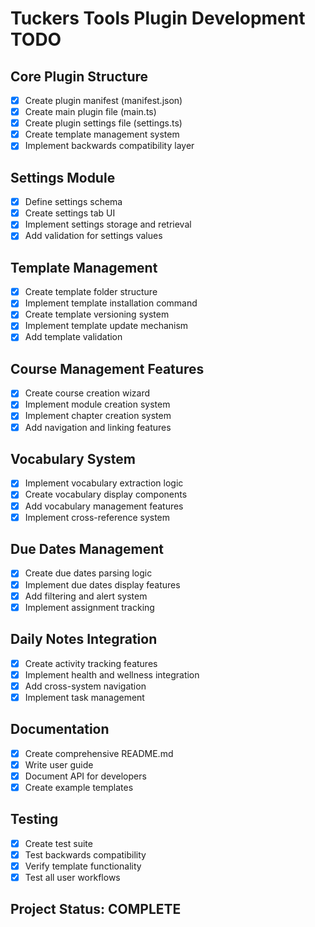 # Tuckers Tools Plugin Development TODO

## Core Plugin Structure
- [x] Create plugin manifest (manifest.json)
- [x] Create main plugin file (main.ts)
- [x] Create plugin settings file (settings.ts)
- [x] Create template management system
- [x] Implement backwards compatibility layer

## Settings Module
- [x] Define settings schema
- [x] Create settings tab UI
- [x] Implement settings storage and retrieval
- [x] Add validation for settings values

## Template Management
- [x] Create template folder structure
- [x] Implement template installation command
- [x] Create template versioning system
- [x] Implement template update mechanism
- [x] Add template validation

## Course Management Features
- [x] Create course creation wizard
- [x] Implement module creation system
- [x] Implement chapter creation system
- [x] Add navigation and linking features

## Vocabulary System
- [x] Implement vocabulary extraction logic
- [x] Create vocabulary display components
- [x] Add vocabulary management features
- [x] Implement cross-reference system

## Due Dates Management
- [x] Create due dates parsing logic
- [x] Implement due dates display features
- [x] Add filtering and alert system
- [x] Implement assignment tracking

## Daily Notes Integration
- [x] Create activity tracking features
- [x] Implement health and wellness integration
- [x] Add cross-system navigation
- [x] Implement task management

## Documentation
- [x] Create comprehensive README.md
- [x] Write user guide
- [x] Document API for developers
- [x] Create example templates

## Testing
- [x] Create test suite
- [x] Test backwards compatibility
- [x] Verify template functionality
- [x] Test all user workflows

## Project Status: COMPLETE
